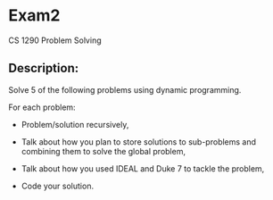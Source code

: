 # Exam2
CS 1290 Problem Solving

## Description:
Solve 5 of the following problems using dynamic programming.

For each problem: 

- Problem/solution recursively,

- Talk about how you plan to store solutions to sub-problems and combining them to solve the global problem,

- Talk about how you used IDEAL and Duke 7 to tackle the problem,

- Code your solution.

